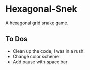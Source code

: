 # Hexagonal-Snek
A hexagonal grid snake game. 

## To Dos
- Clean up the code, I was in a rush.
- Change color scheme
- Add pause with space bar
